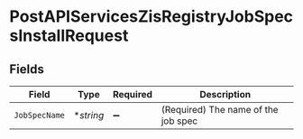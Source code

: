# PostAPIServicesZisRegistryJobSpecsInstallRequest


## Fields

| Field                               | Type                                | Required                            | Description                         |
| ----------------------------------- | ----------------------------------- | ----------------------------------- | ----------------------------------- |
| `JobSpecName`                       | **string*                           | :heavy_minus_sign:                  | (Required) The name of the job spec |